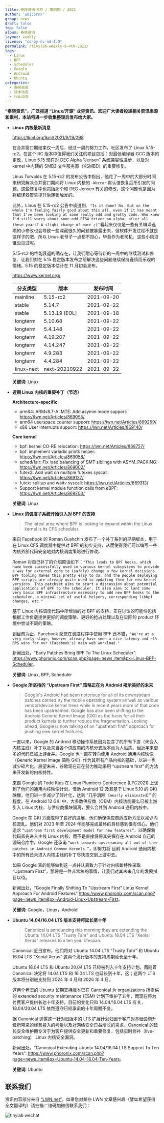 ```yaml
---
title: 泰晓资讯·9月 / 第四期 / 2021
author: 'unicornx'
group: news
draft: false
top: false
album: 泰晓资讯
layout: weekly
license: "cc-by-nc-nd-4.0"
permalink: /tinylab-weekly-9-4th-2021/
tags:
  - Linux
  - BPF
  - Scheduler
  - Google
  - Android
  - Ubuntu
categories:
  - 泰晓资讯
  - 技术动态
  - 行业动向
---
```


**“泰晓资讯”，广泛报道 “Linux/开源” 业界资讯。欢迎广大读者投递相关资讯来源和素材，本站将进一步收集整理后发布给大家。**

- **Linux 内核最新消息**

    <https://lkml.org/lkml/2021/9/19/298>

    在合并窗口期结束仅一周后，经过一周的努力工作，社区发布了 Linux 5.15-rc2。在这个 RC 版本中值得我们关注的项目包括：对最低编译器 GCC 版本的更改，Linux 5.15 现在对 DEC Alpha “Jensen” 系统兼容性进步，以及对 kernel 中内建的 SMB3 文件服务器（KSMBD）的重要修复。

    Linus Torvalds 在 5.15-rc2 的发布公告中指出，他花了一周中的大部分时间来研究解决合并窗口期间将 Linux 内核的 `-Werror` 默认值恢复后所引发的问题。这些修复中也包括那个和 DEC Jensen 有关的修改，这个问题也是因为将编译器警告提升后连锁触发的。

    此外，Linus 在 5.15-rc2 公告中谈道到，`"Is it done? No. But on the whole I'm feeling fairly good about this all, even if it has meant that I've been looking at some really odd and grotty code. Who knew I'd still worry about some odd EISA driver on alpha, after all these years? A slight change of pace ;)"`看起来仅仅是一些有关编译选项的小修改也会导致一些深藏很久的问题被暴露出来，但软件开发过程不就是这样子的吧，所以 Linus 老爷子一点都不担心，毕竟作为老司机，这些小风浪谁没见过呢。

    5.15-rc2 的性能衰退的确存在，让我们耐心等待新的一周中的继续测试和修复，让我们对在 5.15 稳定版本发布之前解决这些问题继续保持谨慎而乐观的情绪。5.15 的稳定版本估计在 11 月初会发布。

    <https://www.kernel.org/>

    |分支类型        |版本            |发布时间  |
    |----------------|----------------|----------|
    |mainline        |5.15-rc2        |2021-09-20|
    |stable          |5.14.7          |2021-09-22|
    |stable          |5.13.19 [EOL]   |2021-09-18|
    |longterm        |5.10.68         |2021-09-22|
    |longterm        |5.4.148         |2021-09-22|
    |longterm        |4.19.207        |2021-09-22|
    |longterm        |4.14.247        |2021-09-22|
    |longterm        |4.9.283         |2021-09-22|
    |longterm        |4.4.284         |2021-09-22|
    |linux-next      |next-20210922   |2021-09-22|

    **关键词**: Linux

- **近期 Linux 内核的重要补丁（节选）**

    **Architecture-specific**

    - arm64: ARMv8.7-A: MTE: Add asymm mode support: <https://lwn.net/Articles/869055/>
    - arm64 userspace counter support: <https://lwn.net/Articles/869269/>
    - x86 User Interrupts support: <https://lwn.net/Articles/869140/>

    **Core kernel**

    - bpf: kernel CO-RE relocation: <https://lwn.net/Articles/868757/>
    - bpf: implement variadic printk helper: <https://lwn.net/Articles/869058/>
    - sched/fair: Fix load balancing of SMT siblings with ASYM_PACKING: <https://lwn.net/Articles/869002/>
    - futex2: Add wait on multiple futexes syscall: <https://lwn.net/Articles/869137/>
    - futex: splitup and waitv syscall: <https://lwn.net/Articles/869313/>
    - Support kernel module function calls from eBPF: <https://lwn.net/Articles/869203/>
    
    **关键词**: Linux

- **Linux 的调度子系统开始引入对 BPF 的支持**

    > The latest area where BPF is looking to expand within the Linux kernel is its CFS scheduler.

    来自 Facebook 的 Roman Gushchin 发布了一个补丁系列的早期版本，用于在 Linux CFS 调度器中提供对 BPF 的初步支持，从而使得我们可以编写一些内核外部代码安全地对内核调度策略进行修改。

    Roman 对自己补丁的介绍原话如下：`"This leads to BPF hooks, which have been successfully used in various kernel subsystems to provide a way for external code to (safely) change a few kernel decisions. BPF tooling makes this pretty easy to do, and the people deploying BPF scripts are already quite used to updating them for new kernel versions. This patchset aims to start a discussion about potential applications of BPF to the scheduler. It also aims to land some very basic BPF infrastructure necessary to add new BPF hooks to the scheduler, a minimal set of useful helpers, corresponding libbpf changes, etc."`

    基于 Linux 内核调度代码中所增加的对 BPF 的支持，正在讨论的可能性包括根据工作负载提供更好的调度策略、更好的抢占处理以及在实际的 product 环境中尝试不同的策略。
    
    到目前为止，Facebook 感觉在调度程序中使用 BPF 还不错，`"We're at a very early stage, however already have seen a nice latency and ~1% RPS wins for our (Facebook's) main web workload."`

    新闻出处，“Early Patches Bring BPF To The Linux Scheduler”: <https://www.phoronix.com/scan.php?page=news_item&px=Linux-BPF-Scheduler>。

    **关键词**: Linux, BPF, Scheduler

- **Google 所坚持的 “Upstream First” 策略正在为 Android 揭示美好的未来**

    > Google's Android had been notorious for all of its downstream patches carried by the mobile operating system as well as various vendor/device kernel trees while in recent years more of that code has been upstreamed. Google has also been shifting to the Android Generic Kernel Image (GKI) as the basis for all their product kernels to further reduce the fragmentation. Looking ahead, Google is now talking of an "upstream first" approach for pushing new kernel features.

    一直以来，Google 的 Android 移动操作系统因为包含了的所有下游（未合入内核主线）补丁以及来自各个供应商的内核分支版本而为人诟病。但近年来更多的代码已被上游合并。Google 也一直在转向使用 Android 通用内核映像（Generic Kernel Image 简称 GKI）作为其所有产品内核的基础，以进一步减少碎片化。展望未来，谷歌现在正在努力推动采用 “upstream first” 的方法来开发新的内核特性。

    来自 Google 的 Todd Kjos 在 Linux Plumbers Conference (LPC2021) 上谈到了他们的通用内核映像计划。借助 Android 12 及其基于 Linux 5.10 的 GKI 映像，他们进一步减少了碎片化，达到 “几乎消除（`nearly eliminated`）” 的程度。在 Android 12 GKI 中，大多数供应商（OEM）内核功能要么已被上游引入 Linux 内核，与供应商模块隔离，要么合并到 Android 通用内核中。

    Google 在 GKI 方面取得了良好的进展，他们确保供应商适应新方法以减少内核混乱。他们对 2023 年至 2024 年能够完成最终的目标感到很有信心。他们追求 `“upstream first development model for new features”`，以确保新代码首先进入主线 Linux 内核，而不是直接将将其先保存在 Android 自己的源码仓库中。Google 还承诺 `“work towards upstreaming all out-of-tree patches in Android Common Kernels.”`，即努力将 目前 Android 通用内核中的所有还未进入内核主线的补丁尽快提交到上游中去。

    如果 Google 真的能够做到这一点并认真致力于针对内核新特性采取 “Upstream First”，那将是一件非常棒的事情，让我们对其未来几年的发展拭目以待。

    新闻出处，“Google Finally Shifting To "Upstream First" Linux Kernel Approach For Android Features” <https://www.phoronix.com/scan.php?page=news_item&px=Android-Linux-Upstream-First>。

    **关键词**: Google，Linux，Android

- **Ubuntu 14.04/16.04 LTS 版本支持将延长至十年**

    > Canonical is announcing this morning they are extending the Ubuntu 14.04 LTS "Trusty Tahr" and Ubuntu 16.04 LTS "Xenial Xerus" releases to a ten year lifespan.

    Canonical 近日宣布，他们将对 Ubuntu 14.04 LTS “Trusty Tahr” 和 Ubuntu 16.04 LTS “Xenial Xerus” 这两个发行版本的支持周期延长至十年。

    Ubuntu 18.04 LTS 和 Ubuntu 20.04 LTS 已经被列入十年支持计划，而随着 Canonical 决定将 14.04 LTS 和 16.04 LTS 也延长到十年，这；这两个 LTS 版本将分别被支持到 2024 年 4 月和 2026 年 4 月。

    这两个老旧的 Ubuntu 长期支持版本已在 Canonical 为 organizations 所提供的  extended security maintenance (ESM) 计划下维护了五年，而现在将为付费客户提供长达十年支持。目前的变化只和 14.04/16.04 LTS 有关，18.04/20.04 LTS 依然遵守已经承诺的十年周期不变。

    据 Canonical 透露这一针对旧版本的 LTS 扩展计划归因于客户对基础设施升级所带来的经费投入的考量以及对网络安全日益增长的需求。Canonical 的延长安全维护期专注于为客户提供安全更新和重要修复，包括实时修补（live-patching） Linux 内核安全漏洞。 

    新闻出处，“Canonical Extending Ubuntu 14.04/16.04 LTS Support To Ten Years”: <https://www.phoronix.com/scan.php?page=news_item&px=Ubuntu-14.04-16.04-Ten-Years>。

    **关键词**: Ubuntu

## 联系我们

资讯内容部分来自 [“LWN.net“](https://lwn.net/)。如果您对某些 LWN 文章感兴趣（譬如希望获得全文翻译的）请扫描二维码加微信联系我们：

![tinylab wechat](/images/wechat/tinylab.jpg)
